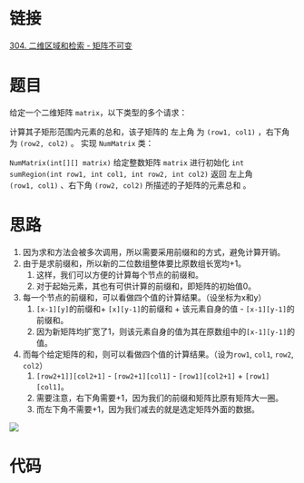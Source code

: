 # 链接

[304. 二维区域和检索 - 矩阵不可变](https://leetcode.cn/problems/range-sum-query-2d-immutable/)

# 题目

给定一个二维矩阵 `matrix`，以下类型的多个请求：

计算其子矩形范围内元素的总和，该子矩阵的 左上角 为 `(row1, col1)` ，右下角 为 `(row2, col2)` 。 实现 `NumMatrix` 类：

`NumMatrix(int[][] matrix)` 给定整数矩阵 `matrix` 进行初始化 `int sumRegion(int row1, int col1, int row2, int col2)` 返回 左上角 `(row1, col1)` 、右下角 `(row2, col2)` 所描述的子矩阵的元素总和 。

# 思路

1.  因为求和方法会被多次调用，所以需要采用前缀和的方式，避免计算开销。
2.  由于是求前缀和，所以新的二位数组整体要比原数组长宽均+1。
	1. 这样，我们可以方便的计算每个节点的前缀和。
	2. 对于起始元素，其也有可供计算的前缀和，即矩阵的初始值0。
3.  每一个节点的前缀和，可以看做四个值的计算结果。（设坐标为x和y）
	1. `[x-1][y]`的前缀和+ `[x][y-1]`的前缀和 + 该元素自身的值 - `[x-1][y-1]`的前缀和。
	2. 因为新矩阵均扩宽了1，则该元素自身的值为其在原数组中的`[x-1][y-1]`的值。
4.  而每个给定矩阵的和，则可以看做四个值的计算结果。（设为`row1`, `col1`, `row2`, `col2`）
	1. `[row2+1]][col2+1]` - `[row2+1][col1]` - `[row1][col2+1]` + `[row1][col1]`。
	2. 需要注意，右下角需要+1，因为我们的前缀和矩阵比原有矩阵大一圈。
	3. 而左下角不需要+1，因为我们减去的就是选定矩阵外面的数据。

![](Pasted%20image%2020230225161327.png)

# 代码